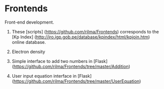 # Frontends
Front-end development.

1. These [scripts] (https://github.com/rilma/Frontends) corresponds to the [Kp Index] (http://jro.igp.gob.pe/database/kpindex/html/kpjoin.htm) online database.

2. Electron density

3. Simple interface to add two numbers in [Flask] (https://github.com/rilma/Frontends/tree/master/Addition)

4. User input equation interface in [Flask] (https://github.com/rilma/Frontends/tree/master/UserEquation)
